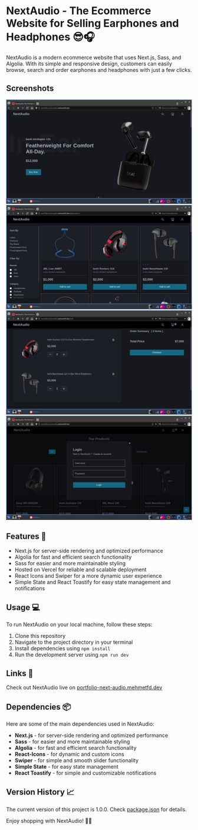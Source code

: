 # NextAudio - The Ecommerce Website for Selling Earphones and Headphones 😎🎧

NextAudio is a modern ecommerce website that uses Next.js, Sass, and Algolia. With its simple and responsive design, customers can easily browse, search and order earphones and headphones with just a few clicks.

## Screenshots

![Index](./screenshots/index.jpg?raw=true "Index")
![Search](./screenshots/search.jpg?raw=true "Search")
![Cart](./screenshots/cart.jpg?raw=true "Cart")
![Auth](./screenshots/auth.jpg?raw=true "Authentication")

## Features 🚀

* Next.js for server-side rendering and optimized performance
* Algolia for fast and efficient search functionality
* Sass for easier and more maintainable styling
* Hosted on Vercel for reliable and scalable deployment
* React Icons and Swiper for a more dynamic user experience
* Simple State and React Toastify for easy state management and notifications

## Usage 💻

To run NextAudio on your local machine, follow these steps:

1. Clone this repository
2. Navigate to the project directory in your terminal
3. Install dependencies using `npm install`
4. Run the development server using `npm run dev`

## Links 🔗

Check out NextAudio live on [portfolio-next-audio.mehmetfd.dev](https://portfolio-next-audio.mehmetfd.dev/)

## Dependencies 📦

Here are some of the main dependencies used in NextAudio:

* **Next.js** - for server-side rendering and optimized performance
* **Sass** - for easier and more maintainable styling
* **Algolia** - for fast and efficient search functionality
* **React-Icons** - for dynamic and custom icons
* **Swiper** - for simple and smooth slider functionality
* **Simple State** - for easy state management
* **React Toastify** - for simple and customizable notifications

## Version History 📈

The current version of this project is 1.0.0. Check [package.json](https://github.com/mehmetfd/portfolio-next-audio/blob/main/package.json) for details.

Enjoy shopping with NextAudio! 🎵🎶
